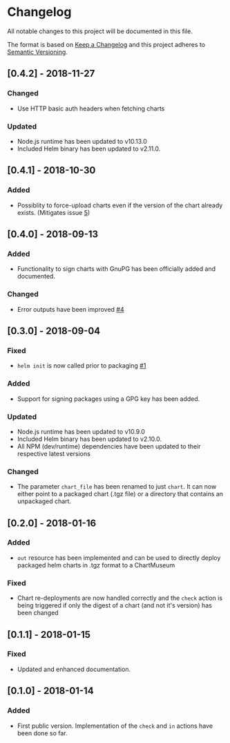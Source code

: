 # Changelog

All notable changes to this project will be documented in this file.

The format is based on [Keep a Changelog](http://keepachangelog.com/en/1.0.0/)
and this project adheres to [Semantic Versioning](http://semver.org/spec/v2.0.0.html).

## [0.4.2] - 2018-11-27

### Changed

- Use HTTP basic auth headers when fetching charts

### Updated

- Node.js runtime has been updated to v10.13.0
- Included Helm binary has been updated to v2.11.0.

## [0.4.1] - 2018-10-30

### Added

- Possiblity to force-upload charts even if the version of the chart already
  exists. (Mitigates issue [5](https://github.com/cathive/concourse-chartmuseum-resource/issues/5))

## [0.4.0] - 2018-09-13

### Added

- Functionality to sign charts with GnuPG has been officially added and documented.

### Changed

- Error outputs have been improved [#4](https://github.com/cathive/concourse-chartmuseum-resource/issues/4)

## [0.3.0] - 2018-09-04

### Fixed

- `helm init` is now called prior to packaging [#1](https://github.com/cathive/concourse-chartmuseum-resource/issues/1)

### Added

- Support for signing packages using a GPG key has been added.

### Updated

- Node.js runtime has been updated to v10.9.0
- Included Helm binary has been updated to v2.10.0.
- All NPM (dev/runtime) dependencies have been updated to their respective latest versions

### Changed

- The parameter `chart_file` has been renamed to just `chart`.
  It can now either point to a packaged chart (.tgz file) or a directory
  that contains an unpackaged chart.

## [0.2.0] - 2018-01-16

### Added

- `out` resource has been implemented and can be used to directly deploy packaged
  helm charts in .tgz format to a ChartMuseum

### Fixed

- Chart re-deployments are now handled correctly and the `check` action is being triggered
  if only the digest of a chart (and not it's version) has been changed

## [0.1.1] - 2018-01-15

### Fixed

- Updated and enhanced documentation.

## [0.1.0] - 2018-01-14

### Added

- First public version. Implementation of the `check` and `in` actions have been done so far.